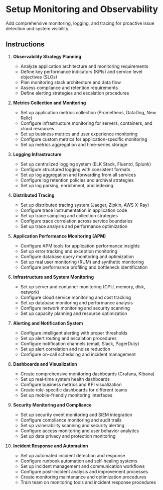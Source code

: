 # Setup Monitoring and Observability

Add comprehensive monitoring, logging, and tracing for proactive issue detection and system visibility.

## Instructions

1. **Observability Strategy Planning**
   - Analyze application architecture and monitoring requirements
   - Define key performance indicators (KPIs) and service level objectives (SLOs)
   - Plan monitoring stack architecture and data flow
   - Assess compliance and retention requirements
   - Define alerting strategies and escalation procedures

2. **Metrics Collection and Monitoring**
   - Set up application metrics collection (Prometheus, DataDog, New Relic)
   - Configure infrastructure monitoring for servers, containers, and cloud resources
   - Set up business metrics and user experience monitoring
   - Configure custom metrics for application-specific monitoring
   - Set up metrics aggregation and time-series storage

3. **Logging Infrastructure**
   - Set up centralized logging system (ELK Stack, Fluentd, Splunk)
   - Configure structured logging with consistent formats
   - Set up log aggregation and forwarding from all services
   - Configure log retention policies and archival strategies
   - Set up log parsing, enrichment, and indexing

4. **Distributed Tracing**
   - Set up distributed tracing system (Jaeger, Zipkin, AWS X-Ray)
   - Configure trace instrumentation in application code
   - Set up trace sampling and collection strategies
   - Configure trace correlation across service boundaries
   - Set up trace analysis and performance optimization

5. **Application Performance Monitoring (APM)**
   - Configure APM tools for application performance insights
   - Set up error tracking and exception monitoring
   - Configure database query monitoring and optimization
   - Set up real user monitoring (RUM) and synthetic monitoring
   - Configure performance profiling and bottleneck identification

6. **Infrastructure and System Monitoring**
   - Set up server and container monitoring (CPU, memory, disk, network)
   - Configure cloud service monitoring and cost tracking
   - Set up database monitoring and performance analysis
   - Configure network monitoring and security scanning
   - Set up capacity planning and resource optimization

7. **Alerting and Notification System**
   - Configure intelligent alerting with proper thresholds
   - Set up alert routing and escalation procedures
   - Configure notification channels (email, Slack, PagerDuty)
   - Set up alert correlation and noise reduction
   - Configure on-call scheduling and incident management

8. **Dashboards and Visualization**
   - Create comprehensive monitoring dashboards (Grafana, Kibana)
   - Set up real-time system health dashboards
   - Configure business metrics and KPI visualization
   - Create role-specific dashboards for different teams
   - Set up mobile-friendly monitoring interfaces

9. **Security Monitoring and Compliance**
   - Set up security event monitoring and SIEM integration
   - Configure compliance monitoring and audit trails
   - Set up vulnerability scanning and security alerting
   - Configure access monitoring and user behavior analytics
   - Set up data privacy and protection monitoring

10. **Incident Response and Automation**
    - Set up automated incident detection and response
    - Configure runbook automation and self-healing systems
    - Set up incident management and communication workflows
    - Configure post-incident analysis and improvement processes
    - Create monitoring maintenance and optimization procedures
    - Train team on monitoring tools and incident response procedures